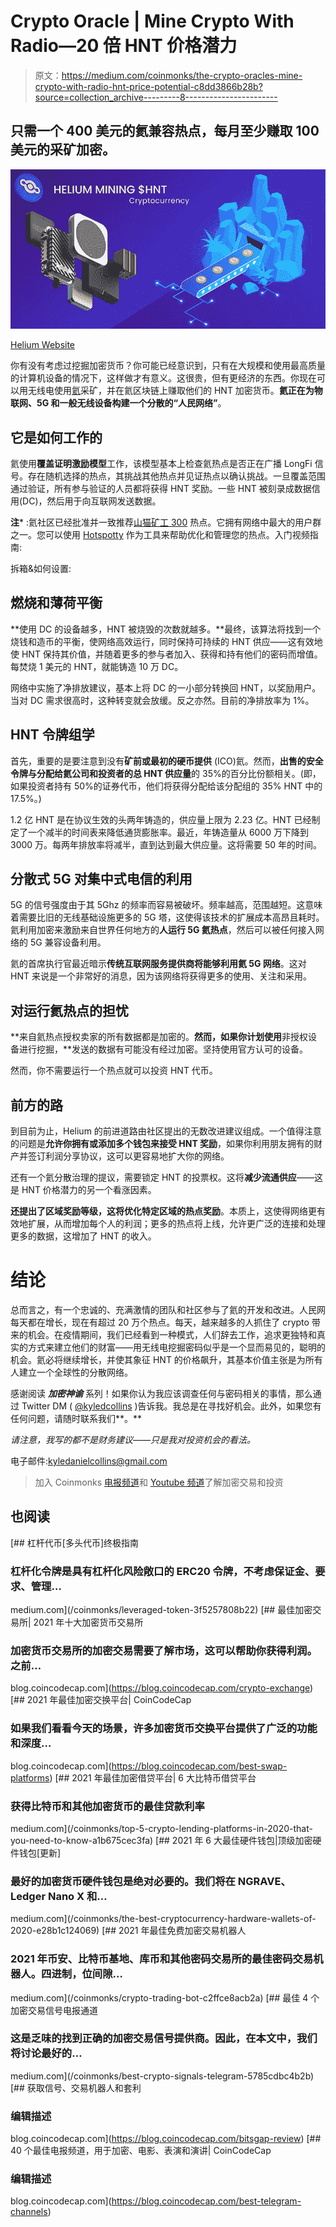 # Crypto Oracle | Mine Crypto With Radio—20 倍 HNT 价格潜力

> 原文：<https://medium.com/coinmonks/the-crypto-oracles-mine-crypto-with-radio-hnt-price-potential-c8dd3866b28b?source=collection_archive---------8----------------------->

## 只需一个 400 美元的氦兼容热点，每月至少赚取 100 美元的采矿加密。

![](img/709f2d253d5b14a30b204c2c8327b3c8.png)

[Helium Website](https://www.helium.com/mine#hotspots)

你有没有考虑过挖掘加密货币？你可能已经意识到，只有在大规模和使用最高质量的计算机设备的情况下，这样做才有意义。这很贵，但有更经济的东西。你现在可以用无线电使用[氦](https://www.helium.com/mine#hotspots)采矿，并在氦区块链上赚取他们的 HNT 加密货币。**氦正在为物联网、5G 和一般无线设备构建一个分散的“人民网络”**。

## 它是如何工作的

氦使用**覆盖证明激励模型**工作，该模型基本上检查氦热点是否正在广播 LongFi 信号。存在随机选择的热点，其挑战其他热点并见证热点以确认挑战。一旦覆盖范围通过验证，所有参与验证的人员都将获得 HNT 奖励。一些 HNT 被刻录成数据信用(DC)，然后用于向互联网发送数据。

**注*** :氦社区已经批准并一致推荐[山猫矿工 300](https://www.bobcatminer.com/) 热点。它拥有网络中最大的用户群之一。您可以使用 [Hotspotty](https://hotspotty.net/) 作为工具来帮助优化和管理您的热点。入门视频指南:

拆箱&如何设置:

## 燃烧和薄荷平衡

**使用 DC 的设备越多，HNT 被烧毁的次数就越多。**最终，该算法将找到一个烧钱和造币的平衡，使网络高效运行，同时保持可持续的 HNT 供应——这有效地使 HNT 保持其价值，并随着更多的参与者加入、获得和持有他们的密码而增值。每焚烧 1 美元的 HNT，就能铸造 10 万 DC。

网络中实施了净排放建议，基本上将 DC 的一小部分转换回 HNT，以奖励用户。当对 DC 需求很高时，这种转变就会放缓。反之亦然。目前的净排放率为 1%。

## HNT 令牌组学

首先，重要的是要注意到没有**矿前或最初的硬币提供** (ICO)氦。然而，**出售的安全令牌与分配给氦公司和投资者的总 HNT 供应量**的 35%的百分比份额相关。(即，如果投资者持有 50%的证券代币，他们将获得分配给该分配组的 35% HNT 中的 17.5%。)

1.2 亿 HNT 是在协议生效的头两年铸造的，供应量上限为 2.23 亿。HNT 已经制定了一个减半的时间表来降低通货膨胀率。最近，年铸造量从 6000 万下降到 3000 万。每两年排放率将减半，直到达到最大供应量。这将需要 50 年的时间。

## 分散式 5G 对集中式电信的利用

5G 的信号强度由于其 5Ghz 的频率而容易被破坏。频率越高，范围越短。这意味着需要比旧的无线基础设施更多的 5G 塔，这使得该技术的扩展成本高昂且耗时。氦利用加密来激励来自世界任何地方的**人运行 5G 氦热点**，然后可以被任何接入网络的 5G 兼容设备利用。

氦的首席执行官最近暗示**传统互联网服务提供商将能够利用氦 5G 网络**。这对 HNT 来说是一个非常好的消息，因为该网络将获得更多的使用、关注和采用。

## 对运行氦热点的担忧

**来自氦热点授权卖家的所有数据都是加密的。**然而，如果你计划使用**非授权设备进行挖掘，**发送的数据有可能没有经过加密。坚持使用官方认可的设备。

然而，你不需要运行一个热点就可以投资 HNT 代币。

## 前方的路

到目前为止，Helium 的前进道路由社区提出的无数改进建议组成。一个值得注意的问题是**允许你拥有或添加多个钱包来接受 HNT 奖励**，如果你利用朋友拥有的财产并签订利润分享协议，这可以更容易地扩大你的网络。

还有一个氦分散治理的提议，需要锁定 HNT 的投票权。这将**减少流通供应**——这是 HNT 价格潜力的另一个看涨因素。

**还提出了区域奖励等级，这将优化特定区域的热点奖励**。本质上，这使得网络更有效地扩展，从而增加每个人的利润；更多的热点将上线，允许更广泛的连接和处理更多的数据，这增加了 HNT 的收入。

# 结论

总而言之，有一个忠诚的、充满激情的团队和社区参与了氦的开发和改进。人民网每天都在增长，现在有超过 20 万个热点。每天，越来越多的人抓住了 crypto 带来的机会。在疫情期间，我们已经看到一种模式，人们辞去工作，追求更独特和真实的方式来建立他们的财富——用无线电挖掘密码似乎是一个显而易见的，聪明的机会。氦必将继续增长，并使其象征 HNT 的价格飙升，其基本价值主张是为所有人建立一个全球性的分散网络。

感谢阅读 ***加密神谕*** 系列！如果你认为我应该调查任何与密码相关的事情，那么通过 Twitter DM ( [@kyledcollins](https://twitter.com/kyledcollins) )告诉我。我总是在寻找好机会。此外，如果您有任何问题，请随时联系我们**。**

*请注意，我写的都不是财务建议——只是我对投资机会的看法。*

电子邮件:kyledanielcollins@gmail.com

> 加入 Coinmonks [电报频道](https://t.me/coincodecap)和 [Youtube 频道](https://www.youtube.com/c/coinmonks/videos)了解加密交易和投资

## 也阅读

[](/coinmonks/leveraged-token-3f5257808b22) [## 杠杆代币[多头代币]终极指南

### 杠杆化令牌是具有杠杆化风险敞口的 ERC20 令牌，不考虑保证金、要求、管理…

medium.com](/coinmonks/leveraged-token-3f5257808b22) [](https://blog.coincodecap.com/crypto-exchange) [## 最佳加密交易所| 2021 年十大加密货币交易所

### 加密货币交易所的加密交易需要了解市场，这可以帮助你获得利润。之前…

blog.coincodecap.com](https://blog.coincodecap.com/crypto-exchange) [](https://blog.coincodecap.com/best-swap-platforms) [## 2021 年最佳加密交换平台| CoinCodeCap

### 如果我们看看今天的场景，许多加密货币交换平台提供了广泛的功能和深度…

blog.coincodecap.com](https://blog.coincodecap.com/best-swap-platforms) [](/coinmonks/top-5-crypto-lending-platforms-in-2020-that-you-need-to-know-a1b675cec3fa) [## 2021 年最佳加密借贷平台| 6 大比特币借贷平台

### 获得比特币和其他加密货币的最佳贷款利率

medium.com](/coinmonks/top-5-crypto-lending-platforms-in-2020-that-you-need-to-know-a1b675cec3fa) [](/coinmonks/the-best-cryptocurrency-hardware-wallets-of-2020-e28b1c124069) [## 2021 年 6 大最佳硬件钱包|顶级加密硬件钱包[更新]

### 最好的加密货币硬件钱包是绝对必要的。我们将在 NGRAVE、Ledger Nano X 和…

medium.com](/coinmonks/the-best-cryptocurrency-hardware-wallets-of-2020-e28b1c124069) [](/coinmonks/crypto-trading-bot-c2ffce8acb2a) [## 2021 年最佳免费加密交易机器人

### 2021 年币安、比特币基地、库币和其他密码交易所的最佳密码交易机器人。四进制，位间隙…

medium.com](/coinmonks/crypto-trading-bot-c2ffce8acb2a) [](/coinmonks/best-crypto-signals-telegram-5785cdbc4b2b) [## 最佳 4 个加密交易信号电报通道

### 这是乏味的找到正确的加密交易信号提供商。因此，在本文中，我们将讨论最好的…

medium.com](/coinmonks/best-crypto-signals-telegram-5785cdbc4b2b) [](https://blog.coincodecap.com/bitsgap-review) [## 获取信号、交易机器人和套利

### 编辑描述

blog.coincodecap.com](https://blog.coincodecap.com/bitsgap-review) [](https://blog.coincodecap.com/best-telegram-channels) [## 40 个最佳电报频道，用于加密、电影、表演和演讲| CoinCodeCap

### 编辑描述

blog.coincodecap.com](https://blog.coincodecap.com/best-telegram-channels)